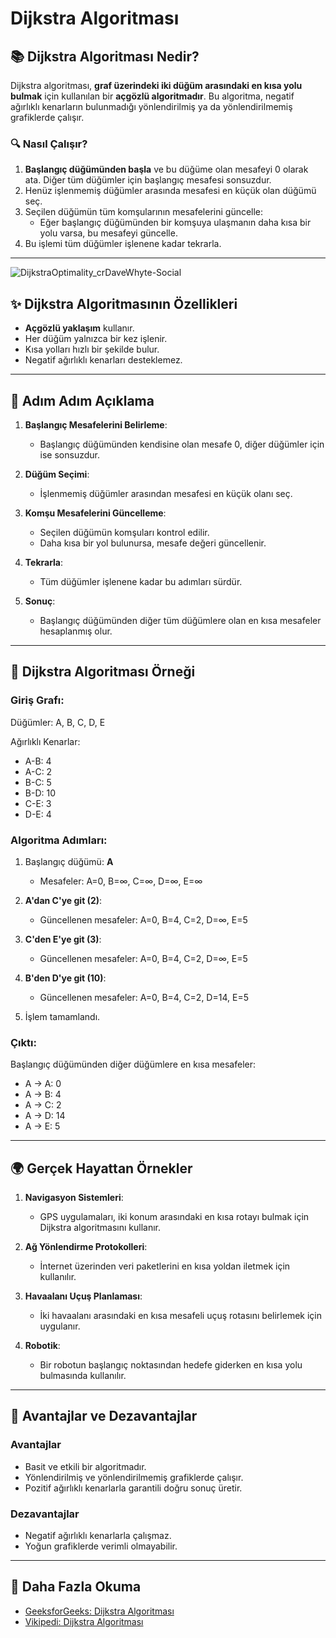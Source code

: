 # Dijkstra Algoritması

## 📚 Dijkstra Algoritması Nedir?

Dijkstra algoritması, **graf üzerindeki iki düğüm arasındaki en kısa yolu bulmak** için kullanılan bir **açgözlü algoritmadır**. Bu algoritma, negatif ağırlıklı kenarların bulunmadığı yönlendirilmiş ya da yönlendirilmemiş grafiklerde çalışır.

### 🔍 Nasıl Çalışır?
1. **Başlangıç düğümünden başla** ve bu düğüme olan mesafeyi 0 olarak ata. Diğer tüm düğümler için başlangıç mesafesi sonsuzdur.
2. Henüz işlenmemiş düğümler arasında mesafesi en küçük olan düğümü seç.
3. Seçilen düğümün tüm komşularının mesafelerini güncelle:
   - Eğer başlangıç düğümünden bir komşuya ulaşmanın daha kısa bir yolu varsa, bu mesafeyi güncelle.
4. Bu işlemi tüm düğümler işlenene kadar tekrarla.

---

![DijkstraOptimality_crDaveWhyte-Social](https://github.com/user-attachments/assets/b5bcebe8-0212-4983-8d0f-ee5e5c624f70)


## ✨ Dijkstra Algoritmasının Özellikleri
- **Açgözlü yaklaşım** kullanır.
- Her düğüm yalnızca bir kez işlenir.
- Kısa yolları hızlı bir şekilde bulur.
- Negatif ağırlıklı kenarları desteklemez.

---

## 🚀 Adım Adım Açıklama

1. **Başlangıç Mesafelerini Belirleme**:
   - Başlangıç düğümünden kendisine olan mesafe 0, diğer düğümler için ise sonsuzdur.

2. **Düğüm Seçimi**:
   - İşlenmemiş düğümler arasından mesafesi en küçük olanı seç.

3. **Komşu Mesafelerini Güncelleme**:
   - Seçilen düğümün komşuları kontrol edilir.
   - Daha kısa bir yol bulunursa, mesafe değeri güncellenir.

4. **Tekrarla**:
   - Tüm düğümler işlenene kadar bu adımları sürdür.

5. **Sonuç**:
   - Başlangıç düğümünden diğer tüm düğümlere olan en kısa mesafeler hesaplanmış olur.

---

## 📖 Dijkstra Algoritması Örneği

### Giriş Grafı:
Düğümler: A, B, C, D, E

Ağırlıklı Kenarlar:
- A-B: 4
- A-C: 2
- B-C: 5
- B-D: 10
- C-E: 3
- D-E: 4

### Algoritma Adımları:
1. Başlangıç düğümü: **A**
   - Mesafeler: A=0, B=∞, C=∞, D=∞, E=∞

2. **A'dan C'ye git (2)**:
   - Güncellenen mesafeler: A=0, B=4, C=2, D=∞, E=5

3. **C'den E'ye git (3)**:
   - Güncellenen mesafeler: A=0, B=4, C=2, D=∞, E=5

4. **B'den D'ye git (10)**:
   - Güncellenen mesafeler: A=0, B=4, C=2, D=14, E=5

5. İşlem tamamlandı.

### Çıktı:
Başlangıç düğümünden diğer düğümlere en kısa mesafeler:
- A -> A: 0
- A -> B: 4
- A -> C: 2
- A -> D: 14
- A -> E: 5

---

## 🌍 Gerçek Hayattan Örnekler

1. **Navigasyon Sistemleri**:
   - GPS uygulamaları, iki konum arasındaki en kısa rotayı bulmak için Dijkstra algoritmasını kullanır.

2. **Ağ Yönlendirme Protokolleri**:
   - İnternet üzerinden veri paketlerini en kısa yoldan iletmek için kullanılır.

3. **Havaalanı Uçuş Planlaması**:
   - İki havaalanı arasındaki en kısa mesafeli uçuş rotasını belirlemek için uygulanır.

4. **Robotik**:
   - Bir robotun başlangıç noktasından hedefe giderken en kısa yolu bulmasında kullanılır.

---

## 🌟 Avantajlar ve Dezavantajlar

### Avantajlar
- Basit ve etkili bir algoritmadır.
- Yönlendirilmiş ve yönlendirilmemiş grafiklerde çalışır.
- Pozitif ağırlıklı kenarlarla garantili doğru sonuç üretir.

### Dezavantajlar
- Negatif ağırlıklı kenarlarla çalışmaz.
- Yoğun grafiklerde verimli olmayabilir.

---

## 📖 Daha Fazla Okuma
- [GeeksforGeeks: Dijkstra Algoritması](https://www.geeksforgeeks.org/dijkstras-shortest-path-algorithm-greedy-algo-7/)
- [Vikipedi: Dijkstra Algoritması](https://tr.wikipedia.org/wiki/Dijkstra%27n%C4%B1n_algoritmas%C4%B1)


